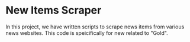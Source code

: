 # New Items Scraper
In this project, we have written scripts to scrape news items from various news websites. This code is speicifically for new related to "Gold".

